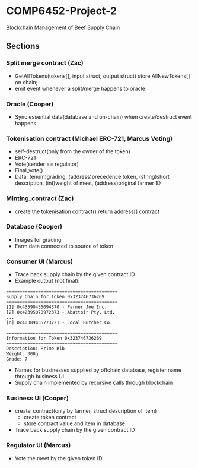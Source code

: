 # COMP6452-Project-2
Blockchain Management of Beef Supply Chain


## Sections

### Split merge contract (Zac)
  * GetAllTokens(tokens[], input struct, output struct) store AllNewTokens[] on chain; 
  * emit event whenever a split/merge happens to oracle
  
### Oracle (Cooper)
  * Sync essential data(database and on-chain) when create/destruct event happens
  
### Tokenisation contract (Michael ERC-721, Marcus Voting)
  * self-destruct(only from the owner of the token)
  * ERC-721
  * Vote(sender == regulator)
  * Final_vote() 
  * Data: (enum)grading,
          (address)precedence token,
          (string)short description,
          (int)weight of meet,
          (address)original farmer ID

### Minting_contract (Zac)
 * create the tokenisation contract() return address[] contract

### Database (Cooper)
  * Images for grading
  * Farm data connected to source of token

### Consumer UI (Marcus)
  *  Trace back supply chain by the given contract ID
  * Example output (not final):
  ```
==========================================
Supply Chain for Token 0x323746736269
==========================================
[1] 0x43590435094370 - Farmer Joe Inc.
[2] 0x42395070972373 - Abattoir Pty. Ltd.
...
[n] 0x40389435773721 - Local Butcher Co.

==========================================
Information for Token 0x323746736269
==========================================
Description: Prime Rib
Weight: 300g
Grade: 7
```
 * Names for businesses supplied by offchain database, register name through business UI
 * Supply chain implemented by recursive calls through blockchain

### Business UI (Cooper)
  * create_contract(only by farmer, struct description of item) 
    * create token contract
    * store contract value and item in database
  * Trace back supply chain by the given contract ID

### Regulator UI (Marcus)
  *  Vote the meet by the given token ID
